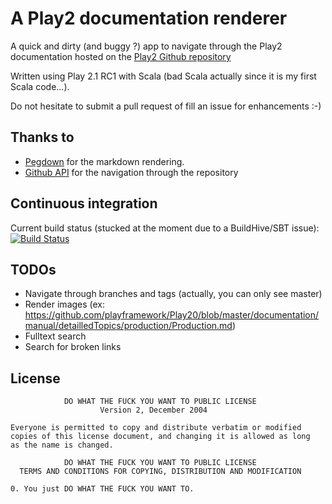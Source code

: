A Play2 documentation renderer
=====================================

A quick and dirty (and buggy ?) app to navigate through the Play2 documentation hosted on the [Play2 Github repository](https://github.com/playframework/Play20/tree/master/documentation/manual)

Written using Play 2.1 RC1 with Scala (bad Scala actually since it is my first Scala code...).

Do not hesitate to submit a pull request of fill an issue for enhancements :-)

## Thanks to

* [Pegdown](https://github.com/sirthias/pegdown/) for the markdown rendering.
* [Github API](http://developer.github.com/) for the navigation through the repository

## Continuous integration

Current build status (stucked at the moment due to a BuildHive/SBT issue): [![Build Status](https://buildhive.cloudbees.com/job/ndeverge/job/play2-docs-renderer/badge/icon)](https://buildhive.cloudbees.com/job/ndeverge/job/play2-docs-renderer/)

## TODOs

* Navigate through branches and tags (actually, you can only see master)
* Render images (ex: https://github.com/playframework/Play20/blob/master/documentation/manual/detailledTopics/production/Production.md)
* Fulltext search
* Search for broken links

## License

                DO WHAT THE FUCK YOU WANT TO PUBLIC LICENSE
                        Version 2, December 2004

    Everyone is permitted to copy and distribute verbatim or modified
    copies of this license document, and changing it is allowed as long
    as the name is changed.

                DO WHAT THE FUCK YOU WANT TO PUBLIC LICENSE
      TERMS AND CONDITIONS FOR COPYING, DISTRIBUTION AND MODIFICATION

    0. You just DO WHAT THE FUCK YOU WANT TO.